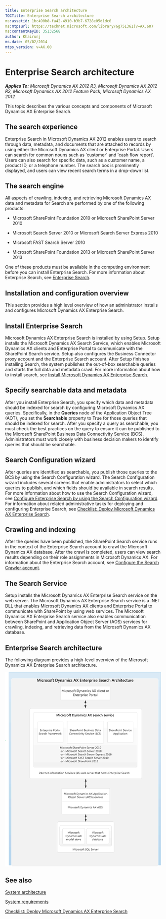 ```yaml
---
title: Enterprise Search architecture
TOCTitle: Enterprise Search architecture
ms:assetid: 1bc490b8-fa42-4910-b3b7-6728e05d1dc0
ms:mtpsurl: https://technet.microsoft.com/library/Gg751361(v=AX.60)
ms:contentKeyID: 35132568
author: Khairunj
ms.date: 05/02/2014
mtps_version: v=AX.60
---
```


# Enterprise Search architecture 


_**Applies To:** Microsoft Dynamics AX 2012 R3, Microsoft Dynamics AX 2012 R2, Microsoft Dynamics AX 2012 Feature Pack, Microsoft Dynamics AX 2012_

This topic describes the various concepts and components of Microsoft Dynamics AX Enterprise Search.

## The search experience

Enterprise Search in Microsoft Dynamics AX 2012 enables users to search through data, metadata, and documents that are attached to records by using either the Microsoft Dynamics AX client or Enterprise Portal. Users can search for common nouns such as 'customer' and 'cash flow report'. Users can also search for specific data, such as a customer name, a product ID, or a telephone number. The search box is prominently displayed, and users can view recent search terms in a drop-down list.

## The search engine

All aspects of crawling, indexing, and retrieving Microsoft Dynamics AX data and metadata for Search are performed by one of the following products:

  - Microsoft SharePoint Foundation 2010 or Microsoft SharePoint Server 2010

  - Microsoft Search Server 2010 or Microsoft Search Server Express 2010

  - Microsoft FAST Search Server 2010

  - Microsoft SharePoint Foundation 2013 or Microsoft SharePoint Server 2013

One of these products must be available in the computing environment before you can install Enterprise Search. For more information about Enterprise Search, see [Enterprise Search](enterprise-search.md).

## Installation and configuration overview

This section provides a high level overview of how an administrator installs and configures Microsoft Dynamics AX Enterprise Search.

## Install Enterprise Search

Microsoft Dynamics AX Enterprise Search is installed by using Setup. Setup installs the Microsoft Dynamics AX Search Service, which enables Microsoft Dynamics AX clients and Enterprise Portal to communicate with the SharePoint Search service. Setup also configures the Business Connector proxy account and the Enterprise Search account. After Setup finishes installing Search, the system publishes the out-of-box searchable queries and starts the full data and metadata crawl. For more information about how to install search, see [Install Microsoft Dynamics AX Enterprise Search](install-microsoft-dynamics-ax-enterprise-search.md).

## Specify searchable data and metadata

After you install Enterprise Search, you specify which data and metadata should be indexed for search by configuring Microsoft Dynamics AX queries. Specifically, in the **Queries** node of the Application Object Tree (AOT), you set the **Searchable** property to True for those queries that should be indexed for search. After you specify a query as searchable, you must check the best practices on the query to ensure it can be published to the Microsoft SharePoint Business Data Connectivity Service (BCS). Administrators must work closely with business decision makers to identify queries that should be searchable.

## Search Configuration wizard

After queries are identified as searchable, you publish those queries to the BCS by using the Search Configuration wizard. The Search Configuration wizard includes several screens that enable administrators to select which queries to publish, and which fields should be available in search results. For more information about how to use the Search Configuration wizard, see [Configure Enterprise Search by using the Search Configuration wizard](configure-enterprise-search-by-using-the-search-configuration-wizard.md). For information about related administrative tasks for deploying and configuring Enterprise Search, see [Checklist: Deploy Microsoft Dynamics AX Enterprise Search](checklist-deploy-microsoft-dynamics-ax-enterprise-search.md).

## Crawling and indexing

After the queries have been published, the SharePoint Search service runs in the context of the Enterprise Search account to crawl the Microsoft Dynamics AX database. After the crawl is completed, users can view search results depending on their role assignments in Microsoft Dynamics AX. For information about the Enterprise Search account, see [Configure the Search Crawler account](configure-the-search-crawler-account.md).

## The Search Service

Setup installs the Microsoft Dynamics AX Enterprise Search service on the web server. The Microsoft Dynamics AX Enterprise Search service is a .NET DLL that enables Microsoft Dynamics AX clients and Enterprise Portal to communicate with SharePoint by using web services. The Microsoft Dynamics AX Enterprise Search service also enables communication between SharePoint and Application Object Server (AOS) services for crawling, indexing, and retrieving data from the Microsoft Dynamics AX database.

## Enterprise Search architecture

The following diagram provides a high-level overview of the Microsoft Dynamics AX Enterprise Search architecture.

![Enterprise Search Architecture](images/Gg751361.EnterpriseSearchArchitecture(AX.60).gif "Enterprise Search Architecture")

## See also

[System architecture](system-architecture.md)

[System requirements](https://go.microsoft.com/fwlink/?linkid=165377)

[Checklist: Deploy Microsoft Dynamics AX Enterprise Search](checklist-deploy-microsoft-dynamics-ax-enterprise-search.md)

  


